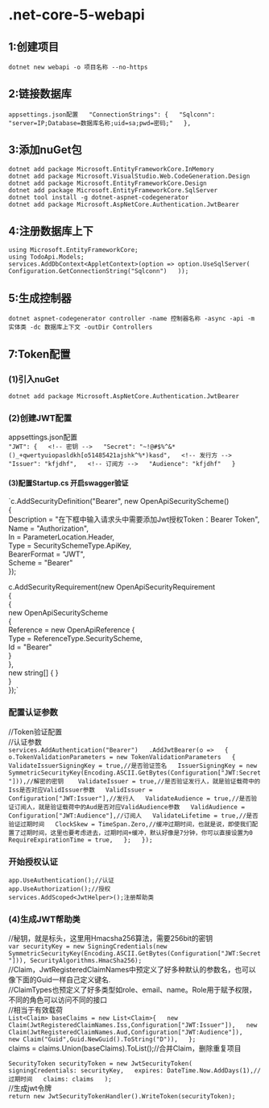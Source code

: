 # .net-core-5-webapi
## 1:创建项目  
`dotnet new webapi -o 项目名称 --no-https`  
## 2:链接数据库  
`appsettings.json配置  
"ConnectionStrings": {  
    "Sqlconn": "server=IP;Database=数据库名称;uid=sa;pwd=密码;"  
},`  
## 3:添加nuGet包  
`dotnet add package Microsoft.EntityFrameworkCore.InMemory`  
`dotnet add package Microsoft.VisualStudio.Web.CodeGeneration.Design`  
`dotnet add package Microsoft.EntityFrameworkCore.Design`  
`dotnet add package Microsoft.EntityFrameworkCore.SqlServer`  
`dotnet tool install -g dotnet-aspnet-codegenerator`  
`dotnet add package Microsoft.AspNetCore.Authentication.JwtBearer`  
## 4:注册数据库上下  
`using Microsoft.EntityFrameworkCore;`  
`using TodoApi.Models;`  
`services.AddDbContext<AppletContext>(option => option.UseSqlServer(  
                Configuration.GetConnectionString("Sqlconn")  
            ));`  
## 5:生成控制器  
`dotnet aspnet-codegenerator controller -name 控制器名称 -async -api -m 实体类 -dc 数据库上下文 -outDir Controllers`  
## 7:Token配置  
### (1)引入nuGet  
`dotnet add package Microsoft.AspNetCore.Authentication.JwtBearer`  
### (2)创建JWT配置  
appsettings.json配置  
`"JWT": {  
        <!-- 密钥 -->  
        "Secret": "~!@#$%^&*()_+qwertyuiopasldkh[o51485421ajshk^%*)kasd",  
        <!-- 发行方 -->  
        "Issuer": "kfjdhf",  
        <!-- 订阅方 -->  
        "Audience": "kfjdhf"  
    }`
#### (3)配置Startup.cs 开启swagger验证  
`c.AddSecurityDefinition("Bearer", new OpenApiSecurityScheme()  
{  
    Description = "在下框中输入请求头中需要添加Jwt授权Token：Bearer Token",  
    Name = "Authorization",  
    In = ParameterLocation.Header,  
    Type = SecuritySchemeType.ApiKey,  
    BearerFormat = "JWT",  
    Scheme = "Bearer"  
});  

c.AddSecurityRequirement(new OpenApiSecurityRequirement  
{  
    {  
        new OpenApiSecurityScheme  
        {  
            Reference = new OpenApiReference {  
                Type = ReferenceType.SecurityScheme,  
                Id = "Bearer"  
            }  
        },  
        new string[] { }  
    }  
});`  
### 配置认证参数  
//Token验证配置  
//认证参数  
`services.AddAuthentication("Bearer")  
    .AddJwtBearer(o =>  
    {  
        o.TokenValidationParameters = new TokenValidationParameters  
        {  
            ValidateIssuerSigningKey = true,//是否验证签名  
            IssuerSigningKey = new SymmetricSecurityKey(Encoding.ASCII.GetBytes(Configuration["JWT:Secret"])),//解密的密钥   
            ValidateIssuer = true,//是否验证发行人，就是验证载荷中的Iss是否对应ValidIssuer参数  
            ValidIssuer = Configuration["JWT:Issuer"],//发行人  
            ValidateAudience = true,//是否验证订阅人，就是验证载荷中的Aud是否对应ValidAudience参数  
            ValidAudience = Configuration["JWT:Audience"],//订阅人  
            ValidateLifetime = true,//是否验证过期时间  
            ClockSkew = TimeSpan.Zero,//缓冲过期时间，也就是说，即使我们配置了过期时间，这里也要考虑进去，过期时间+缓冲，默认好像是7分钟，你可以直接设置为0  
            RequireExpirationTime = true,  
        };  
    });`  
### 开始授权认证  
`app.UseAuthentication();//认证`  
`app.UseAuthorization();//授权`  
`services.AddScoped<JwtHelper>();注册帮助类`  
### (4)生成JWT帮助类  
//秘钥，就是标头，这里用Hmacsha256算法，需要256bit的密钥  
`var securityKey = new SigningCredentials(new SymmetricSecurityKey(Encoding.ASCII.GetBytes(Configuration["JWT:Secret"])), SecurityAlgorithms.HmacSha256);`  
//Claim，JwtRegisteredClaimNames中预定义了好多种默认的参数名，也可以像下面的Guid一样自己定义键名.  
//ClaimTypes也预定义了好多类型如role、email、name。Role用于赋予权限，不同的角色可以访问不同的接口  
//相当于有效载荷  
`List<Claim> baseClaims = new List<Claim>{  
    new Claim(JwtRegisteredClaimNames.Iss,Configuration["JWT:Issuer"]),  
    new Claim(JwtRegisteredClaimNames.Aud,Configuration["JWT:Audience"]),  
    new Claim("Guid",Guid.NewGuid().ToString("D")),  
    };`  
claims = claims.Union<Claim>(baseClaims).ToList<Claim>();//合并Claim，删除重复项目  

`SecurityToken securityToken = new JwtSecurityToken(  
    signingCredentials: securityKey,  
    expires: DateTime.Now.AddDays(1),//过期时间  
    claims: claims  
);`  
//生成jwt令牌  
`return new JwtSecurityTokenHandler().WriteToken(securityToken);`  
